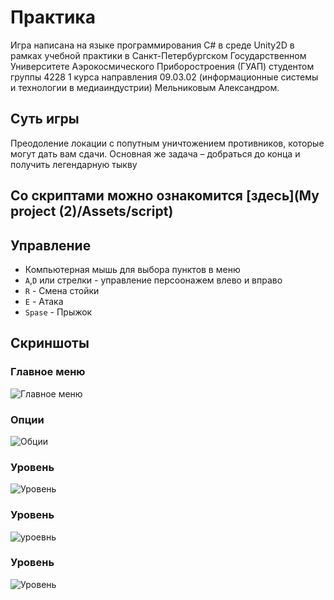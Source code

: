 # Практика
Игра написана на языке программирования C# в среде Unity2D в рамках учебной практики в Санкт-Петербургском Государственном Университете Аэрокосмического Приборостроения (ГУАП) студентом группы 4228 1 курса направления 09.03.02 (информационные системы и технологии в медиаиндустрии) Мельниковым Александром.
## Суть игры
Преодоление локации с попутным уничтожением противников, которые могут дать вам сдачи. Основная же задача – добраться до конца и получить легендарную тыкву
## Со скриптами можно ознакомится [здесь](My project (2)/Assets/script)
## Управление
- Компьютерная мышь для выбора пунктов в меню
- `A`,`D` или стрелки - управление персоонажем влево и вправо
- `R` - Смена стойки
- `E` - Атака
- `Spase` - Прыжок
## Скриншоты
### Главное меню 
![Главное меню](https://sun9-75.userapi.com/impg/gZH7VDE5_61dpTvGbgNAIEW2oadd9KEsc-DCNA/iE3-jPuuQWg.jpg?size=1335x751&quality=95&sign=ea06d45a7aaaf56c67f730735a428805&type=album)
### Опции
![Обции](https://sun9-46.userapi.com/impg/OOtlE_hT24y1ClNDEGFQlwjv8MYz1J4dmSY2SQ/UeefQLBxCAU.jpg?size=1603x901&quality=95&sign=e96b57850de5d023fcf100a32a7a45fd&type=album)
### Уровень
![Уровень](https://sun9-38.userapi.com/impg/ASxxb-cVm0_WYWm5w8E6IWX983T4HEgcrpxVhQ/xS8Nu7UnuAY.jpg?size=1603x903&quality=95&sign=8d8190c0380c0782ee3787394e467cd7&type=album)
### Уровень
![уроевнь](https://sun9-6.userapi.com/impg/xtVaQdMTXv7vJR560MBnuFvsfGLs3rVzNKrk0A/M-Bh1_sRQQM.jpg?size=1601x897&quality=95&sign=1ddbd1847583bc1fbef7373bddee0fd8&type=album)
### Уровень
![Уровень](https://sun9-44.userapi.com/impg/tj0pRiOZvbPw_O6z2mPN_9tVj0WT0eAbHBPJ7A/lE8prqOfq-0.jpg?size=1605x903&quality=95&sign=336cca97b0530d8b645adce3b5c07495&type=album)

